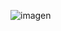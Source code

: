 ![imagen](https://github.com/ronaldborja/gradient-descent-linear-reg/assets/75533154/f5e457e5-36b2-408b-a70f-8e7b9dd2515d)
